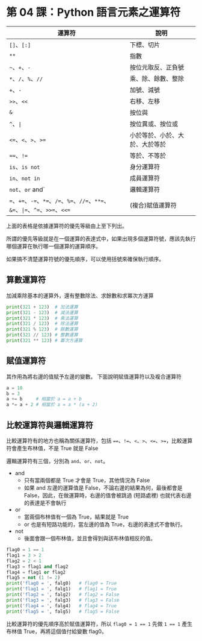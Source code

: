 # 第 04 課：Python 語言元素之運算符
|運算符                                                                         |說明|
|--                                                                             |--|
|`[]`、`[:]`                                                                    |下標、切片|
|`**`                                                                           |指數|
|`~`、`+`、`-`                                                                   |按位元取反、正負號|
|`*`、`/`、`%`、`//`                                                             |乘、除、餘數、整除|
|`+`、`-`                                                                        |加號、減號|
|`>>`、`<<`                                                                      |右移、左移|
|`&`                                                                             |按位與|
|`^`、`\|`                                                                       |按位異或、按位或|
|`<=`、`<`、`>`、`>=`                                                             |小於等於、小於、大於、大於等於|
|`==`、`!=`                                                                       |等於、不等於|
|`is`、`is not`                                                                   |身分運算符|
|`in`、`not in`                                                                   | 成員運算符|
|`not`、`or` and`                                                                 | 邏輯運算符|
|`=`、`+=`、`-=`、`*=`、`/=`、`%=`、`//=`、`**=`、`&=`、`\|=`、`^=`、`>>=`、`<<=`   | (複合)賦值運算符|

上面的表格是依據運算符的優先等級由上至下列出。

所謂的優先等級就是在一個運算的表達式中，如果出現多個運算符號，應該先執行哪個運算在執行哪一個運算的運算順序。

如果搞不清楚運算符號的優先順序，可以使用括號來確保執行順序。

## 算數運算符
加減乘除基本的運算外，還有整數除法、求餘數和求冪次方運算
```py
print(321 + 123)  # 加法運算
print(321 - 123)  # 減法運算
print(321 * 123)  # 乘法運算
print(321 / 123)  # 除法運算
print(321 % 123)  # 餘數運算
print(321 // 123) # 整數運算
print(321 ** 123) # 冪次方運算
```

## 賦值運算符
其作用為將右邊的值賦予左邊的變數。
下面說明賦值運算符以及複合運算符
```python
a = 10
b = 3
a += b     # 相當於 a = a + b
a *= a + 2 # 相當於 a = a * (a + 2)
```

##  比較運算符與邏輯運算符
比較運算符有的地方也稱為關係運算符，包括 `==`、`!=`、`<`、`>`、`<=`、`>=`，比較運算符會產生布林值，不是 True 就是 False

邏輯運算符有三個，分別為 `and`、`or`、`not`。
- and
  - 只有當兩個都是 True 才會是 True，其他情況為 False
  - 如果 and 左邊的運算值是 False，不論右邊的結果為何，最後都會是 False，因此，在做運算時，右邊的值會被跳過 (短路處裡)
     也就代表右邊的表達是不會執行
- or
  - 當兩個布林值有一個為 True，結果就是 True
  - or 也是有短路功能的，當左邊的值為 True，右邊的表達式不會執行。
- not
  - 後面會跟一個布林值，並且會得到與該布林值相反的值。

```python
flag0 = 1 == 1
flag1 = 3 > 2
flag2 = 2 < 1
flag3 = flag1 and flag2
flag4 = flag1 or flag2
flag5 = not (1 != 2)
print('flag0 = ', falg0)   # flag0 = True
print('flag1 = ', falg1)   # flag1 = True
print('flag2 = ', falg2)   # flag2 = False
print('flag3 = ', falg3)   # flag3 = False
print('flag4 = ', falg4)   # flag4 = True
print('flag5 = ', falg5)   # flag5 = False
```

比較運算符的優先順序高於賦值運算符，所以 `flag0 = 1 == 1` 先做 `1 == 1` 產生布林值 True，再將這個值付給變數 flag0。

